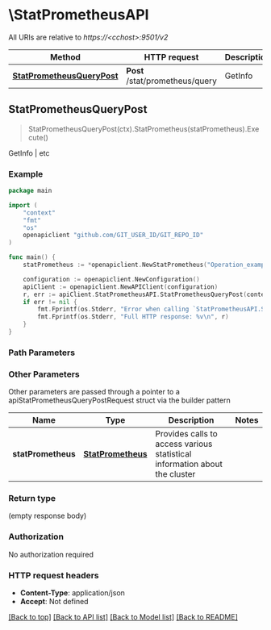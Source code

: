 # \StatPrometheusAPI

All URIs are relative to *https://&lt;cchost&gt;:9501/v2*

Method | HTTP request | Description
------------- | ------------- | -------------
[**StatPrometheusQueryPost**](StatPrometheusAPI.md#StatPrometheusQueryPost) | **Post** /stat/prometheus/query | GetInfo | etc



## StatPrometheusQueryPost

> StatPrometheusQueryPost(ctx).StatPrometheus(statPrometheus).Execute()

GetInfo | etc

### Example

```go
package main

import (
	"context"
	"fmt"
	"os"
	openapiclient "github.com/GIT_USER_ID/GIT_REPO_ID"
)

func main() {
	statPrometheus := *openapiclient.NewStatPrometheus("Operation_example") // StatPrometheus | Provides calls to access various statistical information about the cluster

	configuration := openapiclient.NewConfiguration()
	apiClient := openapiclient.NewAPIClient(configuration)
	r, err := apiClient.StatPrometheusAPI.StatPrometheusQueryPost(context.Background()).StatPrometheus(statPrometheus).Execute()
	if err != nil {
		fmt.Fprintf(os.Stderr, "Error when calling `StatPrometheusAPI.StatPrometheusQueryPost``: %v\n", err)
		fmt.Fprintf(os.Stderr, "Full HTTP response: %v\n", r)
	}
}
```

### Path Parameters



### Other Parameters

Other parameters are passed through a pointer to a apiStatPrometheusQueryPostRequest struct via the builder pattern


Name | Type | Description  | Notes
------------- | ------------- | ------------- | -------------
 **statPrometheus** | [**StatPrometheus**](StatPrometheus.md) | Provides calls to access various statistical information about the cluster | 

### Return type

 (empty response body)

### Authorization

No authorization required

### HTTP request headers

- **Content-Type**: application/json
- **Accept**: Not defined

[[Back to top]](#) [[Back to API list]](../README.md#documentation-for-api-endpoints)
[[Back to Model list]](../README.md#documentation-for-models)
[[Back to README]](../README.md)

